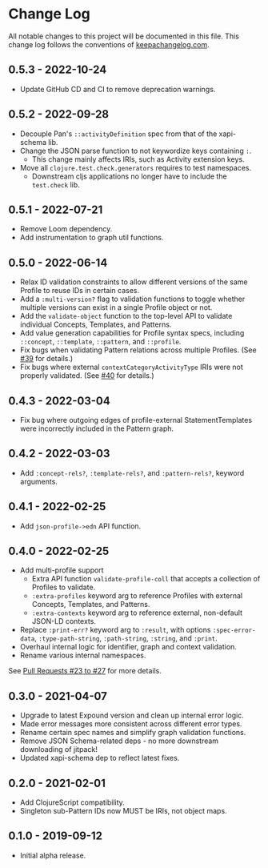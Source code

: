 # Change Log
All notable changes to this project will be documented in this file. This change log follows the conventions of [keepachangelog.com](http://keepachangelog.com/).

## 0.5.3 - 2022-10-24
- Update GitHub CD and CI to remove deprecation warnings.

## 0.5.2 - 2022-09-28
- Decouple Pan's `::activityDefinition` spec from that of the xapi-schema lib.
- Change the JSON parse function to not keywordize keys containing `:`.
  - This change mainly affects IRIs, such as Activity extension keys.
- Move all `clojure.test.check.generators` requires to test namespaces.
  - Downstream cljs applications no longer have to include the `test.check` lib.

## 0.5.1 - 2022-07-21
- Remove Loom dependency.
- Add instrumentation to graph util functions.

## 0.5.0 - 2022-06-14
- Relax ID validation constraints to allow different versions of the same Profile to reuse IDs in certain cases.
- Add a `:multi-version?` flag to validation functions to toggle whether multiple versions can exist in a single Profile object or not.
- Add the `validate-object` function to the top-level API to validate individual Concepts, Templates, and Patterns.
- Add value generation capabilities for Profile syntax specs, including `::concept`, `::template`, `::pattern`, and `::profile`.
- Fix bugs when validating Pattern relations across multiple Profiles. (See [#39](https://github.com/yetanalytics/project-pan/pull/39) for details.)
- Fix bugs where external `contextCategoryActivityType` IRIs were not properly validated. (See [#40](https://github.com/yetanalytics/project-pan/pull/40) for details.)

## 0.4.3 - 2022-03-04
- Fix bug where outgoing edges of profile-external StatementTemplates were incorrectly included in the Pattern graph.

## 0.4.2 - 2022-03-03
- Add `:concept-rels?`, `:template-rels?`, and `:pattern-rels?`, keyword arguments.

## 0.4.1 - 2022-02-25
- Add `json-profile->edn` API function.

## 0.4.0 - 2022-02-25
- Add multi-profile support
  - Extra API function `validate-profile-coll` that accepts a collection of Profiles to validate.
  - `:extra-profiles` keyword arg to reference Profiles with external Concepts, Templates, and Patterns.
  - `:extra-contexts` keyword arg to reference external, non-default JSON-LD contexts.
- Replace `:print-err?` keyword arg to `:result`, with options `:spec-error-data`, `:type-path-string`, `:path-string`, `:string`, and `:print`.
- Overhaul internal logic for identifier, graph and context validation.
- Rename various internal namespaces.

See [Pull Requests #23 to #27](https://github.com/yetanalytics/project-pan/pulls?q=is%3Apr+is%3Aclosed) for more details.

## 0.3.0 - 2021-04-07
- Upgrade to latest Expound version and clean up internal error logic.
- Made error messages more consistent across different error types.
- Rename certain spec names and simplify graph validation functions.
- Remove JSON Schema-related deps - no more downstream downloading of jitpack!
- Updated xapi-schema dep to reflect latest fixes.

## 0.2.0 - 2021-02-01
- Add ClojureScript compatibility.
- Singleton sub-Pattern IDs now MUST be IRIs, not object maps.

## 0.1.0 - 2019-09-12
- Initial alpha release.
